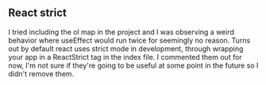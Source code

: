 ## React strict

I tried including the ol map in the project and I was observing a weird behavior where useEffect would run
twice for seemingly no reason.
Turns out by default react uses strict mode in development, through wrapping your app in a ReactStrict tag
in the index file. I commented them out for now, I'm not sure if they're going to be useful at some point
in the future so I didn't remove them.
